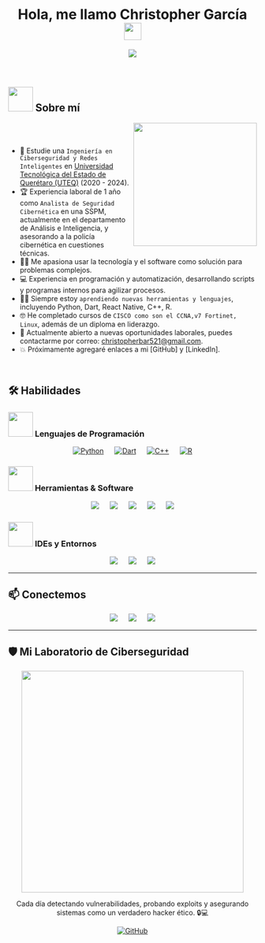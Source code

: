<h1 align="center">Hola, me llamo Christopher García <img src="https://media.giphy.com/media/hvRJCLFzcasrR4ia7z/giphy.gif" width="35"></h1>

<p align="center">
  <a href="https://github.com/DenverCoder1/readme-typing-svg">
    <img src="https://readme-typing-svg.herokuapp.com?font=Time+New+Roman&color=%23C8BE25&size=25&center=true&vCenter=true&width=600&height=100&lines=Ing.+en+Ciberseguridad+y+Redes+Inteligentes;Analista+de+Seguridad+Cibernética;Automatización,+Analisis+de+vulnerabilidades;Cursos+CCNAv7,+NDG+LINUX,+Fortinet;Siempre+aprendiendo+nuevas+herramientas">
  </a>
</p>



<br>

	
## <picture><img src = "https://github.com/7oSkaaa/7oSkaaa/blob/main/Images/about_me.gif?raw=true" width = 50px></picture> Sobre mí

<picture> <img align="right" src="https://github.com/7oSkaaa/7oSkaaa/blob/main/Images/Right_Side.gif?raw=true" width = 250px></picture>

<br><br>

- :school: Estudie una `Ingeniería en Ciberseguridad y Redes Inteligentes` en [Universidad Tecnológica del Estado de Querétaro (UTEQ)](https://www.uteq.edu.mx/) (2020 - 2024).  
- :trophy: Experiencia laboral de 1 año como `Analista de Seguridad Cibernética` en una SSPM, actualmente en el departamento de Análisis e Inteligencia, y asesorando a la policía cibernética en cuestiones técnicas.  
- :technologist: Me apasiona usar la tecnología y el software como solución para problemas complejos.  
- :computer: Experiencia en programación y automatización, desarrollando scripts y programas internos para agilizar procesos.  
- :student: Siempre estoy `aprendiendo nuevas herramientas y lenguajes`, incluyendo Python, Dart, React Native, C++, R.  
- :nerd_face: He completado cursos de `CISCO como son el CCNA,v7 Fortinet, Linux`, además de un diploma en liderazgo.  
- :thinking: Actualmente abierto a nuevas oportunidades laborales, puedes contactarme por correo: [christopherbar521@gmail.com](mailto:christopherbar521@gmail.com).  
- :boom: Próximamente agregaré enlaces a mi [GitHub] y [LinkedIn].
<br>



## 🛠️ Habilidades

### <picture> <img src="https://github.com/7oSkaaa/7oSkaaa/blob/main/Images/Programming_Languages.gif?raw=true" width="50px"> </picture> Lenguajes de Programación
<p align="center"> 
  <a href="#"><img alt="Python" src="https://img.shields.io/badge/Python-14354C?style=plastic&logo=python&logoColor=white"></a>
  &emsp;
  <a href="#"><img alt="Dart" src="https://img.shields.io/badge/Dart-0175C2?style=plastic&logo=dart&logoColor=white"></a>
  &emsp;
  <a href="#"><img alt="C++" src="https://img.shields.io/badge/C++-00599C?style=plastic&logo=c%2B%2B&logoColor=white"></a>
  &emsp;
  <a href="#"><img alt="R" src="https://img.shields.io/badge/R-276DC3?style=plastic&logo=r&logoColor=white"></a>
</p>

### <picture> <img src="https://github.com/7oSkaaa/7oSkaaa/blob/main/Images/Software_Tools.gif?raw=true" width="50px"> </picture> Herramientas & Software
<p align="center">
  <a href="#"><img src="https://img.shields.io/badge/Linux-FCC624?style=plastic&logo=linux&logoColor=black"></a>
  &emsp;
  <a href="#"><img src="https://img.shields.io/badge/Nmap-0D3B66?style=plastic&logo=nmap&logoColor=white"></a>
  &emsp;
  <a href="#"><img src="https://img.shields.io/badge/Maltego-2C2C54?style=plastic&logo=maltego&logoColor=white"></a>
  &emsp;
  <a href="#"><img src="https://img.shields.io/badge/Nessus-FF6F61?style=plastic&logo=nessus&logoColor=white"></a>
  &emsp;
  <a href="#"><img src="https://img.shields.io/badge/MS_Console-0F52BA?style=plastic&logo=windows&logoColor=white"></a>
</p>

### <picture> <img src="https://github.com/7oSkaaa/7oSkaaa/blob/main/Images/IDEs.gif?raw=true" width="50px"> </picture> IDEs y Entornos
<p align="center">
  <a href="#"><img src="https://img.shields.io/badge/VS_Code-0078D7?style=plastic&logo=visual-studio-code&logoColor=white"></a>
  &emsp;
  <a href="#"><img src="https://img.shields.io/badge/JetBrains-000000?style=plastic&logo=jetbrains&logoColor=white"></a>
  &emsp;
  <a href="#"><img src="https://img.shields.io/badge/Eclipse-2C2255?style=plastic&logo=eclipse&logoColor=white"></a>
</p>

---

## 📫 Conectemos

<p align="center">
  <a href="mailto:christopherbar521@gmail.com"><img src="https://img.shields.io/badge/Gmail-EA4335?style=plastic&logo=gmail&logoColor=white"></a>
  &emsp;
  <a href="#"><img src="https://img.shields.io/badge/GitHub-181717?style=plastic&logo=github&logoColor=white"></a>
  &emsp;
  <a href="#"><img src="https://img.shields.io/badge/LinkedIn-0A66C2?style=plastic&logo=linkedin&logoColor=white"></a>
</p>

---

## 🛡️ Mi Laboratorio de Ciberseguridad

<p align="center">
  <img src="https://media0.giphy.com/media/v1.Y2lkPTc5MGI3NjExYTZrbm5qdW1scDFqNDJyNDczbGh6c2wyZG5za2E3dzBhbG9odHllZCZlcD12MV9pbnRlcm5hbF9naWZfYnlfaWQmY3Q9Zw/Rpl1sod1vCXK0L2SUN/giphy.gif" width="450"/>
</p>

<p align="center">
  Cada día detectando vulnerabilidades, probando exploits y asegurando sistemas como un verdadero hacker ético. 🔒💻
</p>

<p align="center">
  <a href="https://github.com/tu-usuario"><img src="https://img.shields.io/badge/Ver%20Mis%20Proyectos-GitHub-blue?style=for-the-badge&logo=github" alt="GitHub"/></a>
</p>








